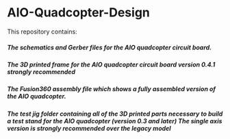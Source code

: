 # AIO-Quadcopter-Design

This repository contains:

##### The schematics and Gerber files for the AIO quadcopter circuit board.

##### The 3D printed frame for the AIO quadcopter circuit board *version 0.4.1 strongly recommended*

##### The Fusion360 assembly file which shows a fully assembled version of the AIO quadcopter.

##### The test jig folder containing all of the 3D printed parts necessary to build a test stand for the AIO quadcopter (version 0.3 and later) *The single axis version is strongly recommended over the legacy model*



